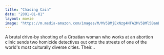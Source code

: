 ```yaml
---
title: "Chasing Cain"
date: "2001-01-01"
layout: movie
image: "https://m.media-amazon.com/images/M/MV5BMjExNzg4NTA2MV5BMl5BanBnXkFtZTYwMjMwMDg3._V1_SX300.jpg"
---
```


A brutal drive-by shooting of a Croatian woman who works at an abortion clinic sends two homicide detectives out onto the streets of one of the world's most culturally diverse cities. Their...
